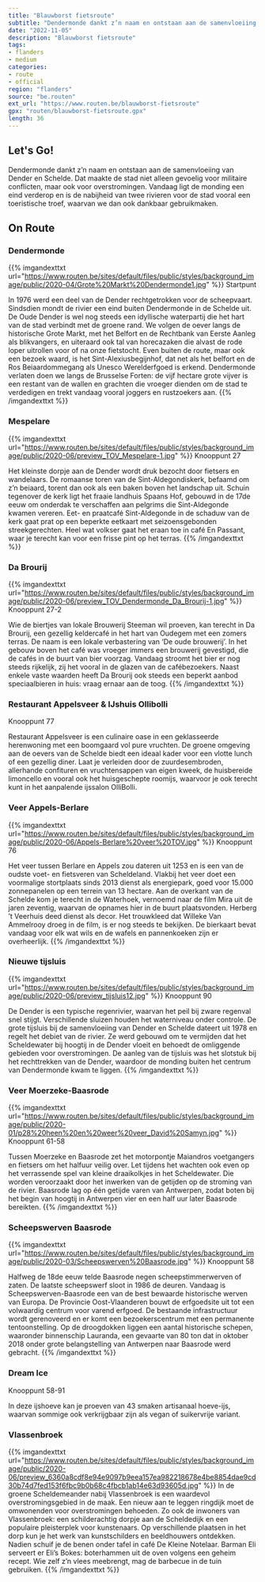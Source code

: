 ```yaml
---
title: "Blauwborst fietsroute"
subtitle: "Dendermonde dankt z’n naam en ontstaan aan de samenvloeiing van Dender en Schelde"
date: "2022-11-05"
description: "Blauwborst fietsroute"
tags:
- flanders
- medium
categories:
- route
- official
region: "flanders"
source: "be.routen"
ext_url: "https://www.routen.be/blauwborst-fietsroute"
gpx: "routen/blauwborst-fietsroute.gpx"
length: 36
---
```


## Let's Go!

Dendermonde dankt z’n naam en ontstaan aan de samenvloeiing van Dender en Schelde. Dat maakte de stad niet alleen gevoelig voor militaire conflicten, maar ook voor overstromingen. Vandaag ligt de monding een eind verderop en is de nabijheid van twee rivieren voor de stad vooral een toeristische troef, waarvan we dan ook dankbaar gebruikmaken.

## On Route

### Dendermonde

{{% imgandexttxt url="https://www.routen.be/sites/default/files/public/styles/background_image/public/2020-04/Grote%20Markt%20Dendermonde1.jpg" %}}
Startpunt

In 1976 werd een deel van de Dender rechtgetrokken voor de scheepvaart. Sindsdien mondt de rivier een eind buiten Dendermonde in de Schelde uit. De Oude Dender is wel nog steeds een idyllische waterpartij die het hart van de stad verbindt met de groene rand. We volgen de oever langs de historische Grote Markt, met het Belfort en de Rechtbank van Eerste Aanleg als blikvangers, en uiteraard ook tal van horecazaken die alvast de rode loper uitrollen voor of na onze fietstocht. Even buiten de route, maar ook een bezoek waard, is het Sint-Alexiusbegijnhof, dat net als het belfort en de Ros Beiaardommegang als Unesco Werelderfgoed is erkend. Dendermonde verlaten doen we langs de Brusselse Forten: de vijf hectare grote vijver is een restant van de wallen en grachten die vroeger dienden om de stad te verdedigen en trekt vandaag vooral joggers en rustzoekers aan.
{{% /imgandexttxt %}}

### Mespelare

{{% imgandexttxt url="https://www.routen.be/sites/default/files/public/styles/background_image/public/2020-06/preview_TOV_Mespelare-1.jpg" %}}
Knooppunt 27

Het kleinste dorpje aan de Dender wordt druk bezocht door fietsers en wandelaars. De romaanse toren van de Sint-Aldegondiskerk, befaamd om z’n beiaard, torent dan ook als een baken boven het landschap uit. Schuin tegenover de kerk ligt het fraaie landhuis Spaans Hof, gebouwd in de 17de eeuw om onderdak te verschaffen aan pelgrims die Sint-Aldegonde kwamen vereren. Eet- en praatcafé Sint-Aldegonde in de schaduw van de kerk gaat prat op een beperkte eetkaart met seizoensgebonden streekgerechten. Heel wat volkser gaat het eraan toe in café En Passant, waar je terecht kan voor een frisse pint op het terras.
{{% /imgandexttxt %}}

### Da Brourij

{{% imgandexttxt url="https://www.routen.be/sites/default/files/public/styles/background_image/public/2020-06/preview_TOV_Dendermonde_Da_Brourij-1.jpg" %}}
Knooppunt 27-2

Wie de biertjes van lokale Brouwerij Steeman wil proeven, kan terecht in Da Brourij, een gezellig keldercafé in het hart van Oudegem met een zomers terras. De naam is een lokale verbastering van ‘De oude brouwerij’. In het gebouw boven het café was vroeger immers een brouwerij gevestigd, die de cafés in de buurt van bier voorzag. Vandaag stroomt het bier er nog steeds rijkelijk, zij het vooral in de glazen van de cafébezoekers. Naast enkele vaste waarden heeft Da Brourij ook steeds een beperkt aanbod speciaalbieren in huis: vraag ernaar aan de toog.
{{% /imgandexttxt %}}

### Restaurant Appelsveer & IJshuis Ollibolli

Knooppunt 77

Restaurant Appelsveer is een culinaire oase in een geklasseerde herenwoning met een boomgaard vol pure vruchten. De groene omgeving aan de oevers van de Schelde biedt een ideaal kader voor een vlotte lunch of een gezellig diner. Laat je verleiden door de zuurdesembroden, allerhande confituren en vruchtensappen van eigen kweek, de huisbereide limoncello en vooral ook het huisgeschepte roomijs, waarvoor je ook terecht kunt in het aanpalende ijssalon OlliBolli.

### Veer Appels-Berlare

{{% imgandexttxt url="https://www.routen.be/sites/default/files/public/styles/background_image/public/2020-06/Appels-Berlare%20veer%20TOV.jpg" %}}
Knooppunt 76

Het veer tussen Berlare en Appels zou dateren uit 1253 en is een van de oudste voet- en fietsveren van Scheldeland. Vlakbij het veer doet een voormalige stortplaats sinds 2013 dienst als energiepark, goed voor 15.000 zonnepanelen op een terrein van 13 hectare. Aan de overkant van de Schelde kom je terecht in de Waterhoek, vernoemd naar de film Mira uit de jaren zeventig, waarvan de opnames hier in de buurt plaatsvonden. Herberg ’t Veerhuis deed dienst als decor. Het trouwkleed dat Willeke Van Ammelrooy droeg in de film, is er nog steeds te bekijken. De bierkaart bevat vandaag voor elk wat wils en de wafels en pannenkoeken zijn er overheerlijk.
{{% /imgandexttxt %}}

### Nieuwe tijsluis

{{% imgandexttxt url="https://www.routen.be/sites/default/files/public/styles/background_image/public/2020-06/preview_tijsluis12.jpg" %}}
Knooppunt 90

De Dender is een typische regenrivier, waarvan het peil bij zware regenval snel stijgt. Verschillende sluizen houden het waterniveau onder controle. De grote tijsluis bij de samenvloeiing van Dender en Schelde dateert uit 1978 en regelt het debiet van de rivier. Ze werd gebouwd om te vermijden dat het Scheldewater bij hoogtij in de Dender vloeit en behoedt de omliggende gebieden voor overstromingen. De aanleg van de tijsluis was het slotstuk bij het rechttrekken van de Dender, waardoor de monding buiten het centrum van Dendermonde kwam te liggen.
{{% /imgandexttxt %}}

### Veer Moerzeke-Baasrode

{{% imgandexttxt url="https://www.routen.be/sites/default/files/public/styles/background_image/public/2020-01/p28%20heen%20en%20weer%20veer_David%20Samyn.jpg" %}}
Knooppunt 61-58

Tussen Moerzeke en Baasrode zet het motorpontje Maiandros voetgangers en fietsers om het halfuur veilig over. Let tijdens het wachten ook even op het verrassende spel van kleine draaikolkjes in het Scheldewater. Die worden veroorzaakt door het inwerken van de getijden op de stroming van de rivier. Baasrode lag op één getijde varen van Antwerpen, zodat boten bij het begin van hoogtij in Antwerpen vier en een half uur later Baasrode bereikten.
{{% /imgandexttxt %}}

### Scheepswerven Baasrode

{{% imgandexttxt url="https://www.routen.be/sites/default/files/public/styles/background_image/public/2020-03/Scheepswerven%20Baasrode.jpg" %}}
Knooppunt 58

Halfweg de 18de eeuw telde Baasrode negen scheepstimmerwerven of zaten. De laatste scheepswerf sloot in 1986 de deuren. Vandaag is Scheepswerven-Baasrode een van de best bewaarde historische werven van Europa. De Provincie Oost-Vlaanderen bouwt de erfgoedsite uit tot een volwaardig centrum voor varend erfgoed. De bestaande infrastructuur wordt gerenoveerd en er komt een bezoekerscentrum met een permanente tentoonstelling. Op de droogdokken liggen een aantal historische schepen, waaronder binnenschip Lauranda, een gevaarte van 80 ton dat in oktober 2018 onder grote belangstelling van Antwerpen naar Baasrode werd gebracht.
{{% /imgandexttxt %}}

### Dream Ice 

Knooppunt 58-91

In deze ijshoeve kan je proeven van 43 smaken artisanaal hoeve-ijs, waarvan sommige ook verkrijgbaar zijn als vegan of suikervrije variant.

### Vlassenbroek

{{% imgandexttxt url="https://www.routen.be/sites/default/files/public/styles/background_image/public/2020-06/preview_6360a8cdf8e94e9097b9eea157ea982218678e4be8854dae9cd30b74d7fed153f6fbc9b0b68c4fbcb1ab14e63d93605d.jpg" %}}
In de groene Scheldemeander nabij Vlassenbroek is een waardevol overstromingsgebied in de maak. Een nieuw aan te leggen ringdijk moet de omwonenden voor overstromingen behoeden. Zo ook de inwoners van Vlassenbroek: een schilderachtig dorpje aan de Scheldedijk en een populaire pleisterplek voor kunstenaars. Op verschillende plaatsen in het dorp kun je het werk van kunstschilders en beeldhouwers ontdekken. Nadien schuif je de benen onder tafel in café De Kleine Notelaar. Barman Eli serveert er Eli’s Bokes: boterhammen uit de oven volgens een geheim recept. Wie zelf z’n vlees meebrengt, mag de barbecue in de tuin gebruiken.
{{% /imgandexttxt %}}


